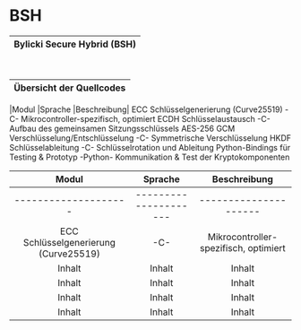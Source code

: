 # BSH
|Bylicki Secure Hybrid (BSH)|
|---|

<br>

|Übersicht der Quellcodes|
|---|


|Modul	|Sprache	|Beschreibung|
ECC Schlüsselgenerierung (Curve25519) -C- Mikrocontroller-spezifisch, optimiert
ECDH Schlüsselaustausch -C- Aufbau des gemeinsamen Sitzungsschlüssels
AES-256 GCM Verschlüsselung/Entschlüsselung -C- Symmetrische Verschlüsselung
HKDF Schlüsselableitung -C- Schlüsselrotation und Ableitung
Python-Bindings für Testing & Prototyp	-Python- Kommunikation & Test der Kryptokomponenten


| Modul | Sprache | Beschreibung |
|:------------------:|:-------------------:|:-------------------:|
|--------------------|---------------------|---------------------|
| ECC Schlüsselgenerierung (Curve25519)             | -C-              | Mikrocontroller-spezifisch, optimiert              |
| Inhalt             | Inhalt              | Inhalt              |
| Inhalt             | Inhalt              | Inhalt              |
| Inhalt             | Inhalt              | Inhalt              |
| Inhalt             | Inhalt              | Inhalt              |

